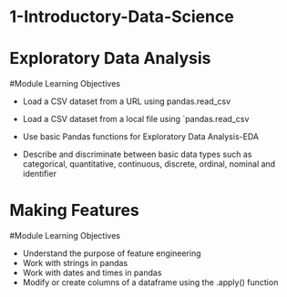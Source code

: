 # 1-Introductory-Data-Science
# Exploratory Data Analysis

#Module Learning Objectives

* Load a CSV dataset from a URL using pandas.read_csv

* Load a CSV dataset from a local file using `pandas.read_csv

* Use basic Pandas functions for Exploratory Data Analysis-EDA

* Describe and discriminate between basic data types such as categorical, quantitative, continuous, discrete, ordinal, nominal and 
  identifier

# Making Features

#Module Learning Objectives

* Understand the purpose of feature engineering
* Work with strings in pandas
* Work with dates and times in pandas
* Modify or create columns of a dataframe using the .apply() function
